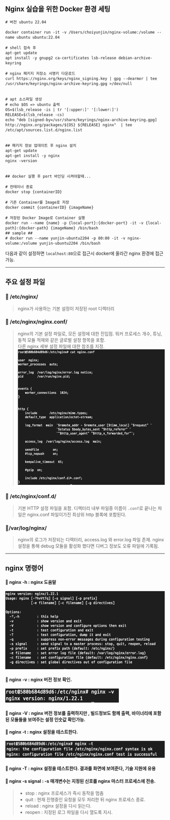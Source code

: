 
## Nginx 실습을 위한 Docker 환경 세팅

```shell
# 버전 ubuntu 22.04

docker container run -it -v /Users/choiyunjin/nginx-volume:/volume --name ubuntu ubuntu:22.04

# shell 접속 후 
apt-get update
apt install -y gnupg2 ca-certificates lsb-release debian-archive-keyring

# nginx 패키지 저장소 서명키 다운로드
curl https://nginx.org/keys/nginx_signing.key | gpg --dearmor | tee /usr/share/keyrings/nginx-archive-keyring.gpg >/dev/null


# apt 소스파일 생성 
# echo $OS => ubuntu 출력
OS=$(lsb_release -is | tr '[:upper:]' '[:lower:]')
RELEASE=$(lsb_release -cs)
echo "deb [signed-by=/usr/share/keyrings/nginx-archive-keyring.gpg] http://nginx.org/packages/${OS} ${RELEASE} nginx"  | tee /etc/apt/sources.list.d/nginx.list 


## 패키지 정보 업데이트 후 nginx 설치 
apt-get update
apt-get install -y nginx
nginx -version


## docker 실행 후 port 바인딩 시켜야할때...

# 컨테이너 종료
docker stop {containerID}

# 기존 Container를 Image로 저장
docker commit {containerID} {imageName}

# 저장된 Docker Image로 Container 실행 
docker run --name {name} -p {local-port}:{docker-port} -it -v {local-path}:{docker-path} {imageName} /bin/bash
## sample ## 
# docker run --name yunjin-ubuntu2204 -p 80:80 -it -v nginx-volume:/volume yunjin-ubuntu2204 /bin/bash

```
다음과 같이 설정하면 `localhost:80`으로 접근시 docker에 올라간 nginx 환경에 접근 가능.

---

## 주요 설정 파일

### 🌟 /etc/nginx/
> nginx가 사용하는 기본 설정이 저장된 root 디렉터리

### 🌟 /etc/nginx/nginx.conf/
> nginx의 기본 설정 파일로, 모든 설정에 대한 진입점. 워커 프로세스 개수, 튜닝, 동적 모듈 적재와 같은 글로벌 설정 항목을 포함. <br>
> 다른 nginx 세부 설정 파일에 대한 참조를 지정.
![img.png](img.png)


### 🌟 /etc/nginx/conf.d/
> 기본 HTTP 설정 파일을 포함. 디렉터리 내부 파일중 이름이 `.conf`로 끝나는 파일은 nginx.conf 파일이가진 최상위 http 블록에 포함된다.


### 🌟/var/log/nginx/
> nginx의 로그가 저장되는 디렉터리, access.log 와 error.log 파일 존재. nginx 설정을 통해 debug 모듈을 활성화 했다면 디버그 정보도 오류 파일에 기록됨.

---

## nginx 명령어

#### 🌟 nginx -h : nginx 도움말
![img_1.png](img_1.png)

#### 🌟 nginx -v : nginx 버전 정보 확인.
![img_2.png](img_2.png)

#### 🌟 nginx -V : nginx 버전 정보를 출력하지만 , 빌드정보도 함께 출력, 바이너리에 포함된 모듈들을 보여주는 설정 인숫값 확인가능.

#### 🌟 nginx -t : nginx 설정을 테스트한다.
![img_3.png](img_3.png)

#### 🌟 nginx -T : nginx 설정을 테스트한다. 결과를 화면에 보여준다, 기술 지원에 유용

#### 🌟 nginx -s signal : -s 매개변수는 지정된 신호를 nginx 마스터 프로세스에 전송.
> - stop : nginx 프로세스가 즉시 동작을 멈춤
> - quit : 현재 진행중인 요청을 모두 처리한 뒤 nginx 프로세스 종료.
> - reload : nginx 설정을 다시 읽는다.
> - reopen : 지정된 로그 파일을 다시 열도록 지시.





